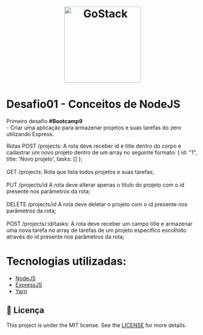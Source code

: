 <h1 align="center">
    <img alt="GoStack" src="https://rocketseat-cdn.s3-sa-east-1.amazonaws.com/bootcamp-header.png" width="200px" />
</h1>

# Desafio01 - Conceitos de NodeJS #
<p>Primeiro desafio <strong>#Bootcamp9</strong> </br>
- Criar uma aplicação para armazenar projetos e suas tarefas do zero utilizando Express.
<br>

Rotas POST /projects: A rota deve receber id e title dentro do corpo e cadastrar um novo projeto 
dentro de um array no seguinte formato: { id: "1", title: 'Novo projeto', tasks: [] };
</br></br>
GET /projects: Rota que lista todos projetos e suas tarefas;
</br></br>
PUT /projects/id A rota deve alterar apenas o título do projeto com o id presente nos parâmetros da rota;
</br></br>
DELETE /projects/id A rota deve deletar o projeto com o id presente nos parâmetros da rota;
</br></br>
POST /projects/:id/tasks: A rota deve receber um campo title e armazenar uma nova tarefa no array de tarefas de um projeto específico escolhido através do id presente nos parâmetros da rota;


# Tecnologias utilizadas:
- [NodeJS](https://nodejs.org/en/)
- [ExpressJS](https://expressjs.com/pt-br/)
- [Yarn](https://yarnpkg.com/lang/en/)

## :memo: Licença

This project is under the MIT license. See the [LICENSE](LICENSE.md) for more details.






























